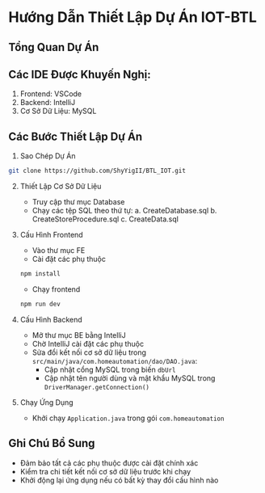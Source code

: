 # Hướng Dẫn Thiết Lập Dự Án IOT-BTL

## Tổng Quan Dự Án

## Các IDE Được Khuyến Nghị:
1. Frontend: VSCode
2. Backend: IntelliJ
3. Cơ Sở Dữ Liệu: MySQL

## Các Bước Thiết Lập Dự Án

1. Sao Chép Dự Án
```sh
git clone https://github.com/ShyYigII/BTL_IOT.git
```

2. Thiết Lập Cơ Sở Dữ Liệu
   - Truy cập thư mục Database
   - Chạy các tệp SQL theo thứ tự:
     a. CreateDatabase.sql
     b. CreateStoreProcedure.sql
     c. CreateData.sql

3. Cấu Hình Frontend
   - Vào thư mục FE
   - Cài đặt các phụ thuộc
   ```sh
   npm install
   ```
   - Chạy frontend
   ```sh
   npm run dev
   ```

4. Cấu Hình Backend
   - Mở thư mục BE bằng IntelliJ
   - Chờ IntelliJ cài đặt các phụ thuộc
   - Sửa đổi kết nối cơ sở dữ liệu trong `src/main/java/com.homeautomation/dao/DAO.java`:
     * Cập nhật cổng MySQL trong biến `dbUrl`
     * Cập nhật tên người dùng và mật khẩu MySQL trong `DriverManager.getConnection()`

5. Chạy Ứng Dụng
   - Khởi chạy `Application.java` trong gói `com.homeautomation`

## Ghi Chú Bổ Sung
- Đảm bảo tất cả các phụ thuộc được cài đặt chính xác
- Kiểm tra chi tiết kết nối cơ sở dữ liệu trước khi chạy
- Khởi động lại ứng dụng nếu có bất kỳ thay đổi cấu hình nào
